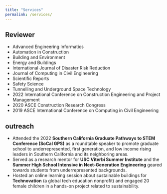 ```yaml
---
title: "Services"
permalink: /services/
---
```



## Reviewer
- Advanced Engineering Informatics
- Automation in Construction
- Building and Environment
- Energy and Buildings
- International Journal of Disaster Risk Reduction
- Journal of Computing in Civil Engineering
- Scientific Reports
- Safety Science
- Tunnelling and Underground Space Technology
- 2022 International Conference on Construction Engineering and Project Management
- 2020 ASCE Construction Research Congress
- 2019 ASCE International Conference on Computing in Civil Engineering


## outreach
- Attended the 2022 **Southern California Graduate Pathways to STEM Conference (SoCal GPS)** as a roundtable speaker to promote graduate school to underrepresented, first generation, and low income rising leaders in Southern California and its neighboring areas.
- Served as a research mentor for **USC Viterbi Summer Institute** and the **Summer High School Intensive in Next-Generation Engineering** geared towards students from underrepresented backgrounds.
- Hosted an online learning session about sustainable buildings for **Technovation** (a global tech education nonprofit) and engaged 20 female children in a hands-on project related to sustainability.